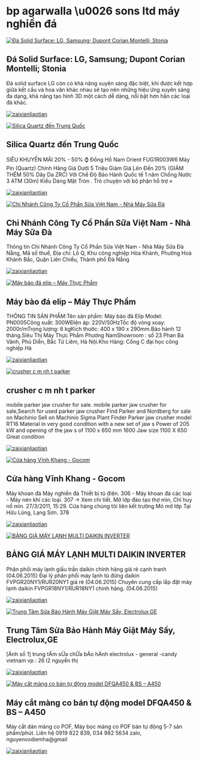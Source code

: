 # bp agarwalla \u0026 sons ltd máy nghiền đá
<a href="https://mnn.zoosnet.net/LR/Chatpre.aspx?id=MNN94995150&p=https://topgrinding.com/" target="_blank">![Đá Solid Surface: LG, Samsung; Dupont Corian Montelli; Stonia](https://github.com/technlg/images/blob/main/37.jpg)</a>
## Đá Solid Surface: LG, Samsung; Dupont Corian Montelli; Stonia
Đá solid surface LG còn có khả năng xuyên sáng đặc biệt, khi được kết hợp giữa kết cấu và hoa văn khác nhau sẽ tạo nên những hiệu ứng xuyên sáng đa dạng, khả năng tạo hình 3D một cách dễ dàng, nổi bật hơn hẳn các loại đá khác.
<a href="https://mnn.zoosnet.net/LR/Chatpre.aspx?id=MNN94995150&p=https://topgrinding.com/" target="_blank"><img src="https://github.com/technlg/images/raw/main/chat11.jpg" alt="zaixianliaotian"/></a><a href="//whatsapp.shibangsoft.com/WhatsApp.php" ><img src="https://github.com/technlg/images/raw/main/chat11.png" alt=""></a>
<a href="https://mnn.zoosnet.net/LR/Chatpre.aspx?id=MNN94995150&p=https://topgrinding.com/" target="_blank">![Silica Quartz đến Trung Quốc](https://github.com/technlg/images/blob/main/62.jpg)</a>
## Silica Quartz đến Trung Quốc
SIÊU KHUYẾN MÃI 20% - 50% ⌚️ Đồng Hồ Nam Orient FUG1R003W6 Máy Pin (Quartz) Chính Hãng Giá Dưới 5 Triệu Giảm Giá Lên Đến 20% (GIẢM THÊM 50% Dây Da ZRC) Với Chế Độ Bảo Hành Quốc tế 1 năm Chống Nước 3 ATM (30m) Kiểu Dáng Mặt Tròn . Trò chuyện với bộ phận hỗ trợ »
<a href="https://mnn.zoosnet.net/LR/Chatpre.aspx?id=MNN94995150&p=https://topgrinding.com/" target="_blank"><img src="https://github.com/technlg/images/raw/main/chat11.jpg" alt="zaixianliaotian"/></a><a href="//whatsapp.shibangsoft.com/WhatsApp.php" ><img src="https://github.com/technlg/images/raw/main/chat11.png" alt=""></a>
<a href="https://mnn.zoosnet.net/LR/Chatpre.aspx?id=MNN94995150&p=https://topgrinding.com/" target="_blank">![Chi Nhánh Công Ty Cổ Phần Sữa Việt Nam - Nhà Máy Sữa Đà ](https://github.com/technlg/images/blob/main/59.jpg)</a>
## Chi Nhánh Công Ty Cổ Phần Sữa Việt Nam - Nhà Máy Sữa Đà 
Thông tin Chi Nhánh Công Ty Cổ Phần Sữa Việt Nam - Nhà Máy Sữa Đà Nẵng, Mã số thuế, Địa chỉ: Lô Q, Khu công nghiệp Hòa Khánh, Phường Hoà Khánh Bắc, Quận Liên Chiểu, Thành phố Đà Nẵng
<a href="https://mnn.zoosnet.net/LR/Chatpre.aspx?id=MNN94995150&p=https://topgrinding.com/" target="_blank"><img src="https://github.com/technlg/images/raw/main/chat11.jpg" alt="zaixianliaotian"/></a><a href="//whatsapp.shibangsoft.com/WhatsApp.php" ><img src="https://github.com/technlg/images/raw/main/chat11.png" alt=""></a>
<a href="https://mnn.zoosnet.net/LR/Chatpre.aspx?id=MNN94995150&p=https://topgrinding.com/" target="_blank">![Máy bào đá elip – Máy Thực Phẩm](https://github.com/technlg/images/blob/main/44.jpg)</a>
## Máy bào đá elip – Máy Thực Phẩm
THÔNG TIN SẢN PHẨM:Tên sản phẩm: Máy bào đá Elip Model: PN0005Công suất: 300WĐiện áp: 220V/50HzTốc độ vòng xoay: 2000r/mTrọng lượng: 6 kgKích thước: 400 x 190 x 290mm.Bảo hành 12 tháng.Siêu Thị Máy Thực Phẩm Phương NamShowroom : số 23 Phan Bá Vành, Phú Diễn, Bắc Từ Liêm, Hà Nội.Kho Hàng: Cổng C đại học công nghiệp Hà 
<a href="https://mnn.zoosnet.net/LR/Chatpre.aspx?id=MNN94995150&p=https://topgrinding.com/" target="_blank"><img src="https://github.com/technlg/images/raw/main/chat11.jpg" alt="zaixianliaotian"/></a><a href="//whatsapp.shibangsoft.com/WhatsApp.php" ><img src="https://github.com/technlg/images/raw/main/chat11.png" alt=""></a>
<a href="https://mnn.zoosnet.net/LR/Chatpre.aspx?id=MNN94995150&p=https://topgrinding.com/" target="_blank">![crusher c m nh t parker](https://github.com/technlg/images/blob/main/40.jpg)</a>
## crusher c m nh t parker
mobile parker jaw crusher for sale. mobile parker jaw crusher for sale,Search for used parker jaw crusher Find Parker and Nordberg for sale on Machinio Sell on Machinio Sigma Plant Finder Parker jaw crusher model RT16 Material in very good condition with a new set of jaw s Power of 205 kW and opening of the jaw s of 1100 x 650 mm 1600 Jaw size 1100 X 650 Great condition 
<a href="https://mnn.zoosnet.net/LR/Chatpre.aspx?id=MNN94995150&p=https://topgrinding.com/" target="_blank"><img src="https://github.com/technlg/images/raw/main/chat11.jpg" alt="zaixianliaotian"/></a><a href="//whatsapp.shibangsoft.com/WhatsApp.php" ><img src="https://github.com/technlg/images/raw/main/chat11.png" alt=""></a>
<a href="https://mnn.zoosnet.net/LR/Chatpre.aspx?id=MNN94995150&p=https://topgrinding.com/" target="_blank">![Cửa hàng Vĩnh Khang - Gocom](https://github.com/technlg/images/blob/main/8.jpg)</a>
## Cửa hàng Vĩnh Khang - Gocom
Máy khoan đá Máy nghiền đá Thiết bị tủ điện. 306  - Máy khoan đá các loại - Máy nén khí các loại. 307 → Xem chi tiết. Mở lớp đào tạo thợ mìn, Chỉ huy nổ mìn. 27/3/2011, 15:29. Cửa hàng chúng tôi liên kết trường Mỏ mở lớp Tại Hữu Lũng, Lạng Sơn. 378
<a href="https://mnn.zoosnet.net/LR/Chatpre.aspx?id=MNN94995150&p=https://topgrinding.com/" target="_blank"><img src="https://github.com/technlg/images/raw/main/chat11.jpg" alt="zaixianliaotian"/></a><a href="//whatsapp.shibangsoft.com/WhatsApp.php" ><img src="https://github.com/technlg/images/raw/main/chat11.png" alt=""></a>
<a href="https://mnn.zoosnet.net/LR/Chatpre.aspx?id=MNN94995150&p=https://topgrinding.com/" target="_blank">![BẢNG GIÁ MÁY LẠNH MULTI DAIKIN INVERTER](https://github.com/technlg/images/blob/main/56.jpg)</a>
## BẢNG GIÁ MÁY LẠNH MULTI DAIKIN INVERTER
Phân phối máy lạnh giấu trần daikin chính hãng giá rẻ cạnh tranh (04.06.2015) Đại lý phân phối máy lạnh tủ đứng daikin FVPGR20NY1/RUR20NY1 giá rẻ (04.06.2015) Chuyên cung cấp lắp đặt máy lạnh daikin FVPGR18NY1/RUR18NY1 chính hãng. (04.06.2015)
<a href="https://mnn.zoosnet.net/LR/Chatpre.aspx?id=MNN94995150&p=https://topgrinding.com/" target="_blank"><img src="https://github.com/technlg/images/raw/main/chat11.jpg" alt="zaixianliaotian"/></a><a href="//whatsapp.shibangsoft.com/WhatsApp.php" ><img src="https://github.com/technlg/images/raw/main/chat11.png" alt=""></a>
<a href="https://mnn.zoosnet.net/LR/Chatpre.aspx?id=MNN94995150&p=https://topgrinding.com/" target="_blank">![Trung Tâm Sửa Bảo Hành Máy Giặt Máy Sấy, Electrolux,GE ](https://github.com/technlg/images/blob/main/45.jpg)</a>
## Trung Tâm Sửa Bảo Hành Máy Giặt Máy Sấy, Electrolux,GE 
[Ảnh số 1] trung tÂm sỬa chỮa bẢo hÀnh electrolux - general -candy vietnam vp : 26 l2 nguyễn thị 
<a href="https://mnn.zoosnet.net/LR/Chatpre.aspx?id=MNN94995150&p=https://topgrinding.com/" target="_blank"><img src="https://github.com/technlg/images/raw/main/chat11.jpg" alt="zaixianliaotian"/></a><a href="//whatsapp.shibangsoft.com/WhatsApp.php" ><img src="https://github.com/technlg/images/raw/main/chat11.png" alt=""></a>
<a href="https://mnn.zoosnet.net/LR/Chatpre.aspx?id=MNN94995150&p=https://topgrinding.com/" target="_blank">![Máy cắt màng co bán tự động model DFQA450 & BS – A450](https://github.com/technlg/images/blob/main/27.jpg)</a>
## Máy cắt màng co bán tự động model DFQA450 & BS – A450
Máy cắt dán màng co POF, Máy bọc màng co POF bán tự động 5-7 sản phẩm/phút. Liên hệ 0919 822 839, 034 982 5634 zalo, nguyenvodiemha@gmail
<a href="https://mnn.zoosnet.net/LR/Chatpre.aspx?id=MNN94995150&p=https://topgrinding.com/" target="_blank"><img src="https://github.com/technlg/images/raw/main/chat11.jpg" alt="zaixianliaotian"/></a><a href="//whatsapp.shibangsoft.com/WhatsApp.php" ><img src="https://github.com/technlg/images/raw/main/chat11.png" alt=""></a>

